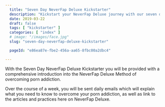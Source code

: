```yaml
---
  title: "Seven Day NeverFap Deluxe Kickstarter"
  description: "Kickstart your NeverFap Deluxe journey with our seven day program, designed to help you better understand the power of NeverFap Deluxe."
  date: 2019-03-22
  draft: false
  tags: [ "kickstarter" ]
  categories: [ "index" ]
  # image: "/images/face.jpg"
  slug: "seven-day-neverfap-deluxe-kickstarter"

  pageId: "e86ea87e-fbe2-456a-aa65-8fbc00a2dbc4"

---
```


With the Seven Day NeverFap Deluxe Kickstarter you will be provided with a comprehensive introduction into the NeverFap Deluxe Method of overcoming porn addiction.

Over the course of a week, you will be sent daily emails which will explain what you need to know to overcome your porn addiction, as well as link to the articles and practices here on NeverFap Deluxe.
